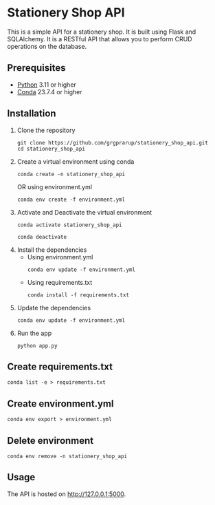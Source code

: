 # Stationery Shop API
This is a simple API for a stationery shop. It is built using Flask and SQLAlchemy. It is a RESTful API that allows you to perform CRUD operations on the database.

## Prerequisites
- [Python](https://www.python.org/) 3.11 or higher
- [Conda](https://conda.io/projects/conda/en/latest/user-guide/getting-started.html) 23.7.4 or higher

## Installation
1. Clone the repository
    ```
    git clone https://github.com/grgprarup/stationery_shop_api.git
    cd stationery_shop_api
    ```
2. Create a virtual environment using conda
    ```
    conda create -n stationery_shop_api
    ```
   OR using environment.yml
    ```
    conda env create -f environment.yml
    ```
3. Activate and Deactivate the virtual environment
    ```
    conda activate stationery_shop_api
    ```
    ```
    conda deactivate
    ```
4. Install the dependencies
   - Using environment.yml
     ```
     conda env update -f environment.yml
     ```
   - Using requirements.txt
     ```
     conda install -f requirements.txt
     ```
5. Update the dependencies
    ```
    conda env update -f environment.yml
    ```
6. Run the app
    ```
    python app.py
    ```

## Create requirements.txt
```
conda list -e > requirements.txt
```

## Create environment.yml
```
conda env export > environment.yml
```

## Delete environment
```
conda env remove -n stationery_shop_api
```

## Usage
The API is hosted on http://127.0.0.1:5000.
